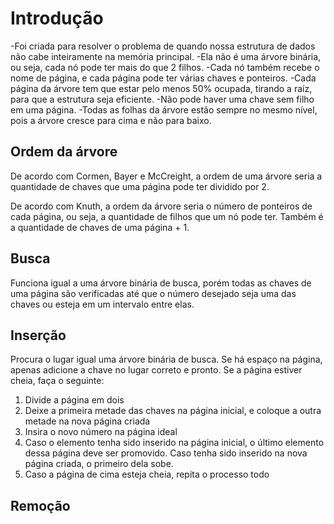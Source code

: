 # Introdução

-Foi criada para resolver o problema de quando nossa estrutura de dados não cabe inteiramente na memória principal.
-Ela não é uma árvore binária, ou seja, cada nó pode ter mais do que 2 filhos.
-Cada nó também recebe o nome de página, e cada página pode ter várias chaves e ponteiros. 
-Cada página da árvore tem que estar pelo menos 50% ocupada, tirando a raíz, para que a estrutura seja eficiente.
-Não pode haver uma chave sem filho em uma página.
-Todas as folhas da árvore estão sempre no mesmo nível, pois a árvore cresce para cima e não para baixo.

## Ordem da árvore

De acordo com Cormen, Bayer e McCreight, a ordem de uma árvore seria a quantidade de chaves que uma página pode ter dividido por 2.

De acordo com Knuth, a ordem da árvore seria o número de ponteiros de cada página, ou seja, a quantidade de filhos que um nó pode ter. Também é a quantidade de chaves 
de uma página + 1.

## Busca

Funciona igual a uma árvore binária de busca, porém todas as chaves de uma página são verificadas até que o número desejado seja uma das chaves ou esteja em um intervalo entre elas.

## Inserção

Procura o lugar igual uma árvore binária de busca. Se há espaço na página, apenas adicione a chave no lugar correto e pronto. Se a página estiver cheia, faça o seguinte:
1. Divide a página em dois
2. Deixe a primeira metade das chaves na página inicial, e coloque a outra metade na nova página criada
3. Insira o novo número na página ideal
4. Caso o elemento tenha sido inserido na página inicial, o último elemento dessa página deve ser promovido. Caso tenha sido inserido na nova página criada, o primeiro dela sobe.
5. Caso a página de cima esteja cheia, repita o processo todo

## Remoção
